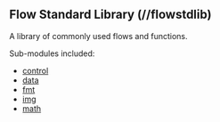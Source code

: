 ## Flow Standard Library (//flowstdlib)
A library of commonly used flows and functions.

Sub-modules included:
* [control](control/control.md)
* [data](data/data.md)
* [fmt](fmt/fmt.md)
* [img](img/img.md)
* [math](math/math.md)